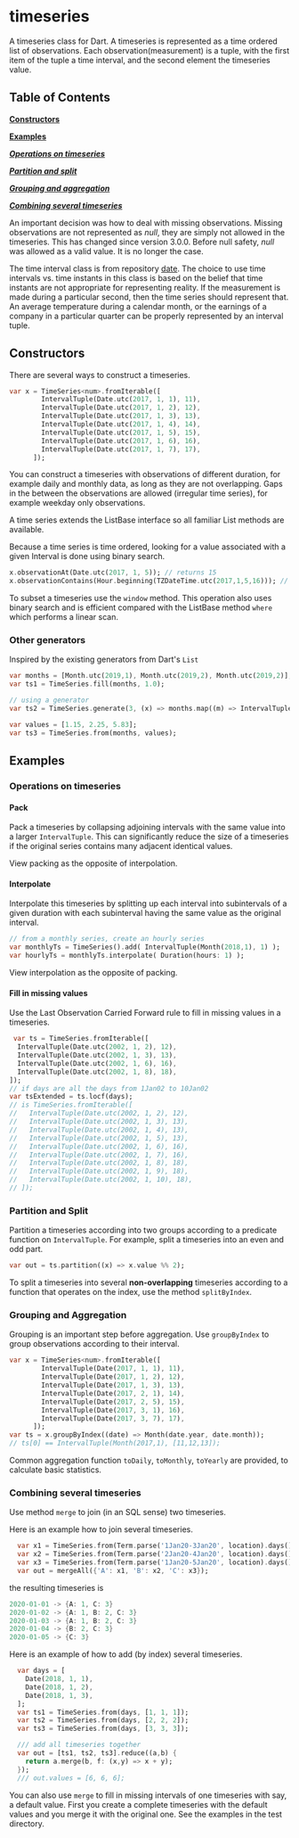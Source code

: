 # timeseries

A timeseries class for Dart.  A timeseries is represented as a time ordered 
list of observations.  Each observation(measurement) is a tuple, with the 
first item of the tuple a time interval, and the second element the 
timeseries value. 

## Table of Contents

**[Constructors](#constructors)**

**[Examples](#examples)**

***[Operations on timeseries](#operations-on-timeseries)***

***[Partition and split](#partition-and-split)***

***[Grouping and aggregation](#grouping-and-aggregation)***

***[Combining several timeseries](#combining-several-timeseries)***


An important decision was how to deal with missing observations.  Missing 
observations are not represented as *null*, they are simply not allowed in the 
timeseries.  This has changed since version 3.0.0.  Before null safety, *null*
was allowed as a valid value.  It is no longer the case.

The time interval class is from repository [date].  The choice to use 
time intervals vs. time instants in this class is based on the belief that 
time instants are not appropriate for representing reality.  If the 
measurement is made during a particular second, then the time series 
should represent that.  An average temperature during a calendar month, 
or the earnings of a company in a particular quarter can be properly 
represented by an interval tuple.   

[date]: https://github.com/thumbert/date

## Constructors

There are several ways to construct a timeseries.  
```dart
var x = TimeSeries<num>.fromIterable([
        IntervalTuple(Date.utc(2017, 1, 1), 11),
        IntervalTuple(Date.utc(2017, 1, 2), 12),
        IntervalTuple(Date.utc(2017, 1, 3), 13),
        IntervalTuple(Date.utc(2017, 1, 4), 14),
        IntervalTuple(Date.utc(2017, 1, 5), 15),
        IntervalTuple(Date.utc(2017, 1, 6), 16),
        IntervalTuple(Date.utc(2017, 1, 7), 17),
      ]); 
```
You can construct a timeseries with observations of different duration, for example 
daily and monthly data, as long as they are not overlapping.  Gaps in the 
between the observations are allowed (irregular time series), for example weekday 
only observations. 

A time series extends the ListBase interface so all familiar List methods 
are available. 

Because a time series is time ordered, looking for a value associated with a given 
Interval is done using binary search.
```dart
x.observationAt(Date.utc(2017, 1, 5)); // returns 15
x.observationContains(Hour.beginning(TZDateTime.utc(2017,1,5,16))); // returns 15
```

To subset a timeseries use the ```window``` method.  This operation also uses binary 
search and is efficient compared with the ListBase method ```where``` which 
performs a linear scan.


### Other generators

Inspired by the existing generators from Dart's `List`
```dart
var months = [Month.utc(2019,1), Month.utc(2019,2), Month.utc(2019,2)];
var ts1 = TimeSeries.fill(months, 1.0);

// using a generator
var ts2 = TimeSeries.generate(3, (x) => months.map((m) => IntervalTuple(m, m.month)));

var values = [1.15, 2.25, 5.83];
var ts3 = TimeSeries.from(months, values);    
```



## Examples

### Operations on timeseries

#### Pack
Pack a timeseries by collapsing adjoining intervals with the same value into a 
larger `IntervalTuple`.  This can significantly reduce the size of a timeseries 
if the original series contains many adjacent identical values. 

View packing as the opposite of interpolation. 

#### Interpolate
Interpolate this timeseries by splitting up each interval into
subintervals of a given duration with each subinterval having the
same value as the original interval.
```dart
// from a monthly series, create an hourly series
var monthlyTs = TimeSeries().add( IntervalTuple(Month(2018,1), 1) );
var hourlyTs = monthlyTs.interpolate( Duration(hours: 1) ); 
```
View interpolation as the opposite of packing.  

#### Fill in missing values

Use the Last Observation Carried Forward rule to fill in missing values in a timeseries.
```dart
 var ts = TimeSeries.fromIterable([
  IntervalTuple(Date.utc(2002, 1, 2), 12),
  IntervalTuple(Date.utc(2002, 1, 3), 13),
  IntervalTuple(Date.utc(2002, 1, 6), 16),
  IntervalTuple(Date.utc(2002, 1, 8), 18),
]);
// if days are all the days from 1Jan02 to 10Jan02
var tsExtended = ts.locf(days);
// is TimeSeries.fromIterable([
//   IntervalTuple(Date.utc(2002, 1, 2), 12),
//   IntervalTuple(Date.utc(2002, 1, 3), 13),
//   IntervalTuple(Date.utc(2002, 1, 4), 13),
//   IntervalTuple(Date.utc(2002, 1, 5), 13),
//   IntervalTuple(Date.utc(2002, 1, 6), 16),
//   IntervalTuple(Date.utc(2002, 1, 7), 16),
//   IntervalTuple(Date.utc(2002, 1, 8), 18),
//   IntervalTuple(Date.utc(2002, 1, 9), 18),
//   IntervalTuple(Date.utc(2002, 1, 10), 18),
// ]);
```



### Partition and Split
Partition a timeseries according into two groups according to a predicate 
function on `IntervalTuple`.
For example, split a timeseries into an even and odd part.
```dart
var out = ts.partition((x) => x.value %% 2);    
```

To split a timeseries into several **non-overlapping** timeseries according to a 
function that operates on the index, use the method `splitByIndex`.  


### Grouping and Aggregation
Grouping is an important step before aggregation.  Use `groupByIndex` to group 
observations according to their interval.
```dart
var x = TimeSeries<num>.fromIterable([
        IntervalTuple(Date(2017, 1, 1), 11),
        IntervalTuple(Date(2017, 1, 2), 12),
        IntervalTuple(Date(2017, 1, 3), 13),
        IntervalTuple(Date(2017, 2, 1), 14),
        IntervalTuple(Date(2017, 2, 5), 15),
        IntervalTuple(Date(2017, 3, 1), 16),
        IntervalTuple(Date(2017, 3, 7), 17),
      ]); 
var ts = x.groupByIndex((date) => Month(date.year, date.month));
// ts[0] == IntervalTuple(Month(2017,1), [11,12,13]);     
``` 

Common aggregation function `toDaily`, `toMonthly`, `toYearly` are provided, to 
calculate basic statistics. 



### Combining several timeseries
Use method ```merge``` to join (in an SQL sense) two timeseries.  

Here is an example how to join several timeseries.
```dart
  var x1 = TimeSeries.from(Term.parse('1Jan20-3Jan20', location).days(), [1, 1, 1]);
  var x2 = TimeSeries.from(Term.parse('2Jan20-4Jan20', location).days(), [2, 2, 2]);
  var x3 = TimeSeries.from(Term.parse('1Jan20-5Jan20', location).days(), [3, 3, 3, 3, 3]);
  var out = mergeAll({'A': x1, 'B': x2, 'C': x3});
``` 
the resulting timeseries is
```dart
2020-01-01 -> {A: 1, C: 3}
2020-01-02 -> {A: 1, B: 2, C: 3}
2020-01-03 -> {A: 1, B: 2, C: 3}
2020-01-04 -> {B: 2, C: 3}
2020-01-05 -> {C: 3}
```


Here is an example of how to add (by index) several timeseries.
```dart
  var days = [
    Date(2018, 1, 1),
    Date(2018, 1, 2),
    Date(2018, 1, 3),
  ];
  var ts1 = TimeSeries.from(days, [1, 1, 1]);
  var ts2 = TimeSeries.from(days, [2, 2, 2]);
  var ts3 = TimeSeries.from(days, [3, 3, 3]);

  /// add all timeseries together
  var out = [ts1, ts2, ts3].reduce((a,b) {
    return a.merge(b, f: (x,y) => x + y);
  });
  /// out.values = [6, 6, 6];
```

You can also use ```merge``` to fill in missing intervals of one timeseries with 
say, a default value.  First you create a complete timeseries with the default 
values and you merge it with the original one.  See the examples in the test 
directory. 

